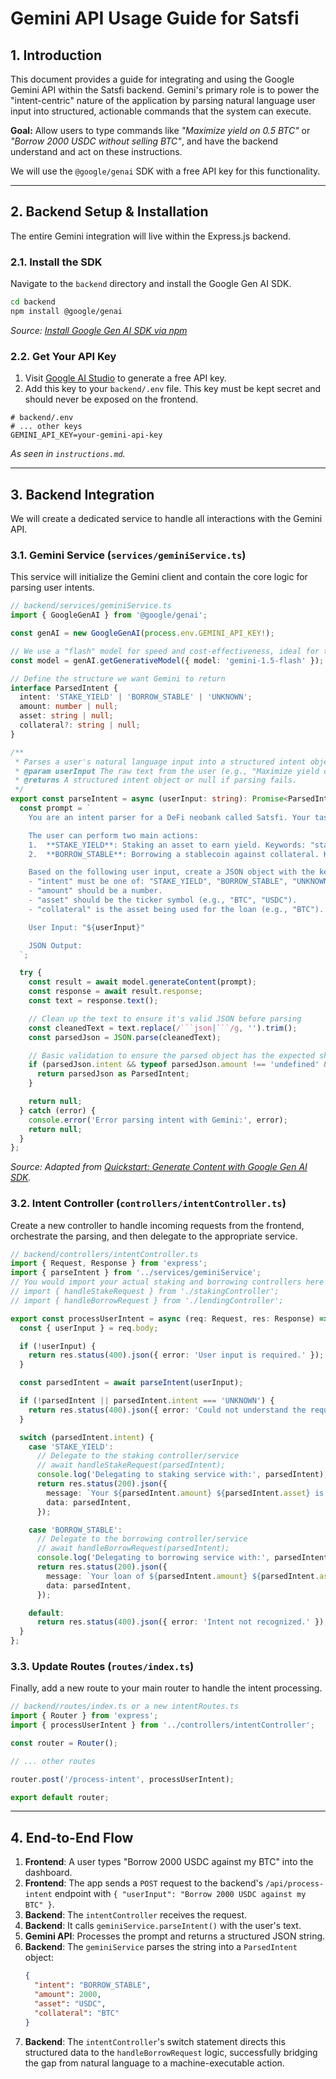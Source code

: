 # Gemini API Usage Guide for Satsfi

## 1. Introduction

This document provides a guide for integrating and using the Google Gemini API within the Satsfi backend. Gemini's primary role is to power the "intent-centric" nature of the application by parsing natural language user input into structured, actionable commands that the system can execute.

**Goal:** Allow users to type commands like *"Maximize yield on 0.5 BTC"* or *"Borrow 2000 USDC without selling BTC"*, and have the backend understand and act on these instructions.

We will use the `@google/genai` SDK with a free API key for this functionality.

---

## 2. Backend Setup & Installation

The entire Gemini integration will live within the Express.js backend.

### 2.1. Install the SDK

Navigate to the `backend` directory and install the Google Gen AI SDK.

```bash
cd backend
npm install @google/genai
```
*Source: [Install Google Gen AI SDK via npm](https://github.com/googleapis/js-genai/blob/main/README.md#_snippet_1)*

### 2.2. Get Your API Key

1.  Visit [Google AI Studio](https://aistudio.google.com/app/apikey) to generate a free API key.
2.  Add this key to your `backend/.env` file. This key must be kept secret and should never be exposed on the frontend.

```
# backend/.env
# ... other keys
GEMINI_API_KEY=your-gemini-api-key
```
*As seen in `instructions.md`.*

---

## 3. Backend Integration

We will create a dedicated service to handle all interactions with the Gemini API.

### 3.1. Gemini Service (`services/geminiService.ts`)

This service will initialize the Gemini client and contain the core logic for parsing user intents.

```typescript
// backend/services/geminiService.ts
import { GoogleGenAI } from '@google/genai';

const genAI = new GoogleGenAI(process.env.GEMINI_API_KEY!);

// We use a "flash" model for speed and cost-effectiveness, ideal for this use case.
const model = genAI.getGenerativeModel({ model: 'gemini-1.5-flash' });

// Define the structure we want Gemini to return
interface ParsedIntent {
  intent: 'STAKE_YIELD' | 'BORROW_STABLE' | 'UNKNOWN';
  amount: number | null;
  asset: string | null;
  collateral?: string | null;
}

/**
 * Parses a user's natural language input into a structured intent object.
 * @param userInput The raw text from the user (e.g., "Maximize yield on 0.5 BTC").
 * @returns A structured intent object or null if parsing fails.
 */
export const parseIntent = async (userInput: string): Promise<ParsedIntent | null> => {
  const prompt = `
    You are an intent parser for a DeFi neobank called Satsfi. Your task is to analyze the user's request and convert it into a structured JSON object.

    The user can perform two main actions:
    1.  **STAKE_YIELD**: Staking an asset to earn yield. Keywords: "stake", "earn", "yield", "maximize".
    2.  **BORROW_STABLE**: Borrowing a stablecoin against collateral. Keywords: "borrow", "loan", "against", "collateral".

    Based on the following user input, create a JSON object with the keys: "intent", "amount", "asset", and optionally "collateral".
    - "intent" must be one of: "STAKE_YIELD", "BORROW_STABLE", "UNKNOWN".
    - "amount" should be a number.
    - "asset" should be the ticker symbol (e.g., "BTC", "USDC").
    - "collateral" is the asset being used for the loan (e.g., "BTC").

    User Input: "${userInput}"

    JSON Output:
  `;

  try {
    const result = await model.generateContent(prompt);
    const response = await result.response;
    const text = response.text();

    // Clean up the text to ensure it's valid JSON before parsing
    const cleanedText = text.replace(/```json|```/g, '').trim();
    const parsedJson = JSON.parse(cleanedText);

    // Basic validation to ensure the parsed object has the expected shape
    if (parsedJson.intent && typeof parsedJson.amount !== 'undefined' && parsedJson.asset) {
      return parsedJson as ParsedIntent;
    }

    return null;
  } catch (error) {
    console.error('Error parsing intent with Gemini:', error);
    return null;
  }
};
```
*Source: Adapted from [Quickstart: Generate Content with Google Gen AI SDK](https://github.com/googleapis/js-genai/blob/main/README.md#_snippet_2).*

### 3.2. Intent Controller (`controllers/intentController.ts`)

Create a new controller to handle incoming requests from the frontend, orchestrate the parsing, and then delegate to the appropriate service.

```typescript
// backend/controllers/intentController.ts
import { Request, Response } from 'express';
import { parseIntent } from '../services/geminiService';
// You would import your actual staking and borrowing controllers here
// import { handleStakeRequest } from './stakingController'; 
// import { handleBorrowRequest } from './lendingController';

export const processUserIntent = async (req: Request, res: Response) => {
  const { userInput } = req.body;

  if (!userInput) {
    return res.status(400).json({ error: 'User input is required.' });
  }

  const parsedIntent = await parseIntent(userInput);

  if (!parsedIntent || parsedIntent.intent === 'UNKNOWN') {
    return res.status(400).json({ error: 'Could not understand the request. Please try rephrasing.' });
  }

  switch (parsedIntent.intent) {
    case 'STAKE_YIELD':
      // Delegate to the staking controller/service
      // await handleStakeRequest(parsedIntent);
      console.log('Delegating to staking service with:', parsedIntent);
      return res.status(200).json({
        message: `Your ${parsedIntent.amount} ${parsedIntent.asset} is now earning yield.`,
        data: parsedIntent,
      });

    case 'BORROW_STABLE':
      // Delegate to the borrowing controller/service
      // await handleBorrowRequest(parsedIntent);
      console.log('Delegating to borrowing service with:', parsedIntent);
      return res.status(200).json({
        message: `Your loan of ${parsedIntent.amount} ${parsedIntent.asset} has been initiated.`,
        data: parsedIntent,
      });

    default:
      return res.status(400).json({ error: 'Intent not recognized.' });
  }
};
```

### 3.3. Update Routes (`routes/index.ts`)

Finally, add a new route to your main router to handle the intent processing.

```typescript
// backend/routes/index.ts or a new intentRoutes.ts
import { Router } from 'express';
import { processUserIntent } from '../controllers/intentController';

const router = Router();

// ... other routes

router.post('/process-intent', processUserIntent);

export default router;
```

---

## 4. End-to-End Flow

1.  **Frontend**: A user types "Borrow 2000 USDC against my BTC" into the dashboard.
2.  **Frontend**: The app sends a `POST` request to the backend's `/api/process-intent` endpoint with `{ "userInput": "Borrow 2000 USDC against my BTC" }`.
3.  **Backend**: The `intentController` receives the request.
4.  **Backend**: It calls `geminiService.parseIntent()` with the user's text.
5.  **Gemini API**: Processes the prompt and returns a structured JSON string.
6.  **Backend**: The `geminiService` parses the string into a `ParsedIntent` object:
    ```json
    {
      "intent": "BORROW_STABLE",
      "amount": 2000,
      "asset": "USDC",
      "collateral": "BTC"
    }
    ```
7.  **Backend**: The `intentController`'s switch statement directs this structured data to the `handleBorrowRequest` logic, successfully bridging the gap from natural language to a machine-executable action. 